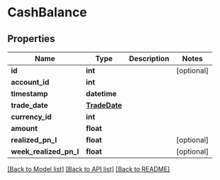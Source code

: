 # CashBalance

## Properties
Name | Type | Description | Notes
------------ | ------------- | ------------- | -------------
**id** | **int** |  | [optional] 
**account_id** | **int** |  | 
**timestamp** | **datetime** |  | 
**trade_date** | [**TradeDate**](TradeDate.md) |  | 
**currency_id** | **int** |  | 
**amount** | **float** |  | 
**realized_pn_l** | **float** |  | [optional] 
**week_realized_pn_l** | **float** |  | [optional] 

[[Back to Model list]](../README.md#documentation-for-models) [[Back to API list]](../README.md#documentation-for-api-endpoints) [[Back to README]](../README.md)

